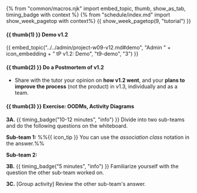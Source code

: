{% from "common/macros.njk" import embed_topic, thumb, show_as_tab, timing_badge with context %}
{% from "schedule/index.md" import show_week_pagetop with context%}
{{ show_week_pagetop(9, "tutorial") }}

#### {{ thumb(1) }} Demo v1.2

<div class="indented-level2">

{{ embed_topic("../../admin/project-w09-v12.md#demo", "Admin " + icon_embedding + " tP v1.2: Demo", "t9-demo", "3") }}
</div>

#### {{ thumb(2) }} Do a Postmortem of v1.2

* Share with the tutor your opinion on **how v1.2 went**, and your **plans to improve the process** (not the product) in v1.3, individually and as a team.

#### {{ thumb(3) }} Exercise: OODMs, Activity Diagrams

<div class="indented">

**3A.** {{ timing_badge("10-12 minutes", "info") }} Divide into two sub-teams and do the following questions on the whiteboard.<br>

<div class="indented">

**Sub-team 1:** %%{{ icon_tip }} You can use the _association class_ notation in the answer.%%
<include src="../../book/modeling/modelingStructures/objectOrientedDomainModels/q-courseDomainModel.md" />
<p/>

**Sub-team 2:**
<include src="../../book/modeling/modelingBehaviors/activityDiagrams/q-modelWorkflowOfBurgerShop.md" />
<p/>
</div>

**3B.** {{ timing_badge("5 minutes", "info") }} Familiarize yourself with the question the other sub-team worked on.

**3C.** [Group activity] Review the other sub-team's answer.
</div>

